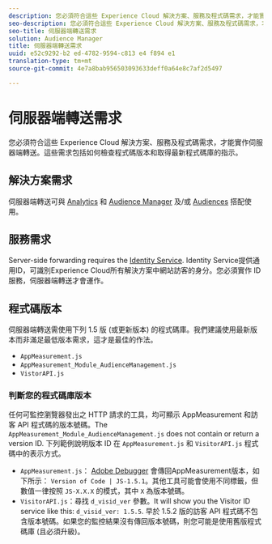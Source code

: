```yaml
---
description: 您必須符合這些 Experience Cloud 解決方案、服務及程式碼需求，才能實作伺服器端轉送。這些需求包括如何檢查程式碼版本和取得最新程式碼庫的指示。
seo-description: 您必須符合這些 Experience Cloud 解決方案、服務及程式碼需求，才能實作伺服器端轉送。這些需求包括如何檢查程式碼版本和取得最新程式碼庫的指示。
seo-title: 伺服器端轉送需求
solution: Audience Manager
title: 伺服器端轉送需求
uuid: e52c9292-b2 ed-4782-9594-c813 e4 f894 e1
translation-type: tm+mt
source-git-commit: 4e7a8bab956503093633deff0a64e8c7af2d5497

---
```



# 伺服器端轉送需求

您必須符合這些 Experience Cloud 解決方案、服務及程式碼需求，才能實作伺服器端轉送。這些需求包括如何檢查程式碼版本和取得最新程式碼庫的指示。

## 解決方案需求

伺服器端轉送可與 [Analytics](https://www.adobe.com/data-analytics-cloud/analytics.html) 和 [Audience Manager](https://www.adobe.com/data-analytics-cloud/audience-manager.html) 及/或 [ Audiences](https://marketing.adobe.com/resources/help/en_US/mcloud/audience_library.html) 搭配使用。

## 服務需求

Server-side forwarding requires the [Identity Service](https://marketing.adobe.com/resources/help/en_US/mcvid/). Identity Service提供通用ID，可識別Experience Cloud所有解決方案中網站訪客的身分。您必須實作 ID 服務，伺服器端轉送才會運作。

## 程式碼版本

伺服器端轉送需使用下列 1.5 版 (或更新版本) 的程式碼庫。我們建議使用最新版本而非滿足最低版本需求，這才是最佳的作法。

* `AppMeasurement.js`
* `AppMeasurement_Module_AudienceManagement.js`
* `VistorAPI.js`

### 判斷您的程式碼庫版本

任何可監控瀏覽器發出之 HTTP 請求的工具，均可顯示 AppMeasurement 和訪客 API 程式碼的版本號碼。The `AppMeasurement_Module_AudienceManagement.js` does not contain or return a version ID. 下列範例說明版本 ID 在 `AppMeasurement.js` 和 `VisitorAPI.js` 程式碼中的表示方式。

* `AppMeasurement.js`： [Adobe Debugger](https://marketing.adobe.com/resources/help/en_US/sc/implement/debugger.html) 會傳回AppMeasurement版本，如下所示： `Version of Code | JS-1.5.1`。其他工具可能會使用不同標籤，但數值一律按照 `JS-X.X.X` 的模式，其中 `X` 為版本號碼。
* `VisitorAPI.js`：尋找 `d_visid_ver` 參數。It will show you the Visitor ID service like this: `d_visid_ver: 1.5.5`. 早於 1.5.2 版的訪客 API 程式碼不包含版本號碼。如果您的監控結果沒有傳回版本號碼，則您可能是使用舊版程式碼庫 (且必須升級)。